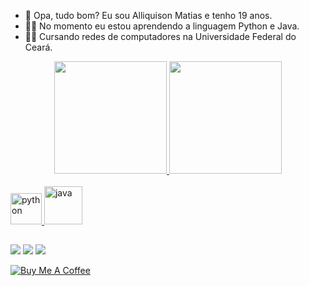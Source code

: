 - 👋 Opa, tudo bom? Eu sou Alliquison Matias e tenho 19 anos.
- 🧑‍💻 No momento eu estou aprendendo a linguagem Python e Java.
- 🧑‍🎓 Cursando redes de computadores na Universidade Federal do Ceará.

<div align="center">
  <a href="https://github.com/Ally-Matias">
  <img height="180em" src="https://github-readme-stats.vercel.app/api?username=Ally-Matias&show_icons=true&theme=gotham&include_all_commits=true&count_private=true"/>
  <img height="180em" src="https://github-readme-stats.vercel.app/api/top-langs/?username=Ally-Matias&layout=compact&langs_count=7&theme=gotham"/>
</div>
<div style="display: inline_block"><br> 
  <img src="https://www.vectorlogo.zone/logos/python/python-icon.svg" alt="python" width="50" height="50"/>
  <img src="https://www.vectorlogo.zone/logos/java/java-icon.svg" alt="java" width="61" height="61"/> 
  </div>

  ##

<div> 
  <a href="https://instagram.com/ally_matiias" target="_blank"><img src="https://img.shields.io/badge/-Instagram-%23E4405F?style=for-the-badge&logo=instagram&logoColor=white" target="_blank"></a>
  <a href = "mailto:allyquison.matias@gmail.com"><img src="https://img.shields.io/badge/-Gmail-%23333?style=for-the-badge&logo=gmail&logoColor=white" target="_blank"></a>
  <a href="https://www.linkedin.com/in/alliquison-matias-519092206" target="_blank"><img src="https://img.shields.io/badge/-LinkedIn-%230077B5?style=for-the-badge&logo=linkedin&logoColor=white" target="_blank"></a> 
</div>


<a href="https://www.buymeacoffee.com/allyquisonm" target="_blank"><img src="https://bmc-cdn.nyc3.digitaloceanspaces.com/BMC-button-images/custom_images/black_img.png" alt="Buy Me A Coffee" style="height: auto !important;width: auto !important;" ></a>



